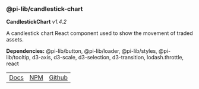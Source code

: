 ### @pi-lib/candlestick-chart

**CandlestickChart** _v1.4.2_

A candlestick chart React component used to show the movement of traded assets.

**Dependencies:** @pi-lib/button, @pi-lib/loader, @pi-lib/styles, @pi-lib/tooltip, d3-axis, d3-scale, d3-selection, d3-transition, lodash.throttle, react

<table>
  <tbody>
    <tr>
      <td><a href="https://pi.lance-taylor.com/?path=/story/charts-candlestickchart" target="_blank">Docs</a></td>
      <td><a href="https://www.npmjs.com/package/@pi-lib/candlestick-chart" target="_blank">NPM</a></td>
      <td><a href="https://github.com/lancerael/pi/tree/main/src/src/components/charts/CandlestickChart" target="_blank">Github</a></td>
    </tr>
  </tbody>
</table>
